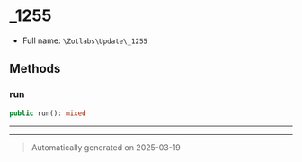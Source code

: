 
# _1255





* Full name: `\Zotlabs\Update\_1255`




## Methods


### run



```php
public run(): mixed
```












***


***
> Automatically generated on 2025-03-19
